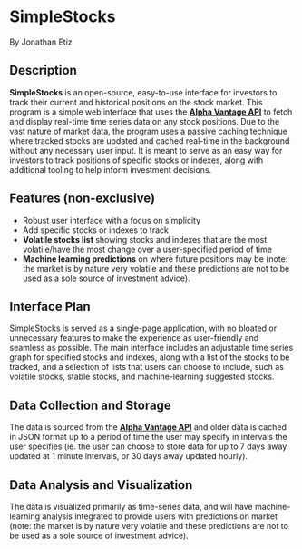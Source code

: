 # SimpleStocks
By Jonathan Etiz

## Description
**SimpleStocks** is an open-source, easy-to-use interface for investors to track their current and historical positions on the stock market. This program is a simple web interface that uses the [**Alpha Vantage API**](https://www.alphavantage.co/documentation/) to fetch and display real-time time series data on any stock positions. Due to the vast nature of market data, the program uses a passive caching technique where tracked stocks are updated and cached real-time in the background without any necessary user input. It is meant to serve as an easy way for investors to track positions of specific stocks or indexes, along with additional tooling to help inform investment decisions.

## Features (non-exclusive)
- Robust user interface with a focus on simplicity
- Add specific stocks or indexes to track
- **Volatile stocks list** showing stocks and indexes that are the most volatile/have the most change over a user-specified period of time
- **Machine learning predictions** on where future positions may be (note: the market is by nature very volatile and these predictions are not to be used as a sole source of investment advice).

## Interface Plan
SimpleStocks is served as a single-page application, with no bloated or unnecessary features to make the experience as user-friendly and seamless as possible. The main interface includes an adjustable time series graph for specified stocks and indexes, along with a list of the stocks to be tracked, and a selection of lists that users can choose to include, such as volatile stocks, stable stocks, and machine-learning suggested stocks.

## Data Collection and Storage
The data is sourced from the [**Alpha Vantage API**](https://www.alphavantage.co/documentation/) and older data is cached in JSON format up to a period of time the user may specify in intervals the user specifies (ie. the user can choose to store data for up to 7 days away updated at 1 minute intervals, or 30 days away updated hourly).

## Data Analysis and Visualization
The data is visualized primarily as time-series data, and will have machine-learning analysis integrated to provide users with predictions on market (note: the market is by nature very volatile and these predictions are not to be used as a sole source of investment advice).
